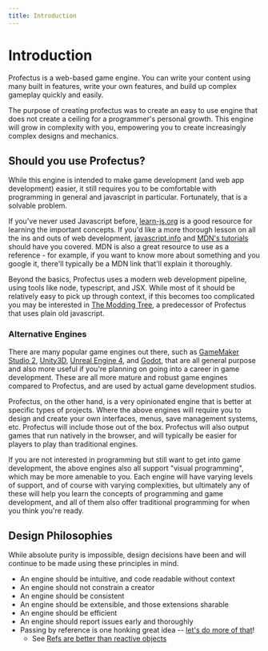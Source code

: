 ```yaml
---
title: Introduction
---
```

# Introduction

Profectus is a web-based game engine. You can write your content using many built in features, write your own features, and build up complex gameplay quickly and easily.

The purpose of creating profectus was to create an easy to use engine that does not create a ceiling for a programmer's personal growth. This engine will grow in complexity with you, empowering you to create increasingly complex designs and mechanics.

## Should you use Profectus?

While this engine is intended to make game development (and web app development) easier, it still requires you to be comfortable with programming in general and javascript in particular. Fortunately, that is a solvable problem.

If you've never used Javascript before, [learn-js.org](https://www.learn-js.org/) is a good resource for learning the important concepts. If you'd like a more thorough lesson on all the ins and outs of web development, [javascript.info](https://javascript.info) and [MDN's tutorials](https://developer.mozilla.org/en-US/docs/Learn/JavaScript) should have you covered. MDN is also a great resource to use as a reference - for example, if you want to know more about something and you google it, there'll typically be a MDN link that'll explain it thoroughly.

Beyond the basics, Profectus uses a modern web development pipeline, using tools like node, typescript, and JSX. While most of it should be relatively easy to pick up through context, if this becomes too complicated you may be interested in [The Modding Tree](https://github.com/Acamaeda/The-Modding-Tree/), a predecessor of Profectus that uses plain old javascript.

### Alternative Engines

There are many popular game engines out there, such as [GameMaker Studio 2](https://www.yoyogames.com/), [Unity3D](https://unity.com), [Unreal Engine 4](https://www.unrealengine.com/), and [Godot](https://godotengine.org), that are all general purpose and also more useful if you're planning on going into a career in game development. These are all more mature and robust game engines compared to Profectus, and are used by actual game development studios.

Profectus, on the other hand, is a very opinionated engine that is better at specific types of projects. Where the above engines will require you to design and create your own interfaces, menus, save management systems, etc. Profectus will include those out of the box. Profectus will also output games that run natively in the browser, and will typically be easier for players to play than traditional engines.

If you are not interested in programming but still want to get into game development, the above engines also all support "visual programming", which may be more amenable to you. Each engine will have varying levels of support, and of course with varying complexities, but ultimately any of these will help you learn the concepts of programming and game development, and all of them also offer traditional programming for when you think you're ready.

## Design Philosophies

While absolute purity is impossible, design decisions have been and will continue to be made using these principles in mind.

- An engine should be intuitive, and code readable without context
- An engine should not constrain a creator
- An engine should be consistent
- An engine should be extensible, and those extensions sharable
- An engine should be efficient
- An engine should report issues early and thoroughly
- Passing by reference is one honking great idea -- [let's do more of that](https://www.python.org/dev/peps/pep-0020/)!
	- See [Refs are better than reactive objects](https://dev.to/ycmjason/thought-on-vue-3-composition-api-reactive-considered-harmful-j8c)
